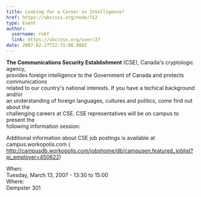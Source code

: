 ```yaml
---
title: Looking for a Career in Intelligence? 
href: https://ubccsss.org/node/712
type: Event
author:
  username: robf
  link: https://ubccsss.org/user/27
date: 2007-02-27T22:31:00.000Z
---
```


<div class="field field-name-body field-type-text-with-summary field-label-hidden"><div class="field-items"><div class="field-item even"><p><b>The Communications Security Establishment</b> (CSE), Canada&apos;s cryptologic agency,<br>
provides foreign intelligence to the Government of Canada and protects communications<br>
related to our country&apos;s national interests.  If you have a techical background and/or<br>
an understanding of foreign languages, cultures and politics, come find out about the<br>
challenging careers at CSE.  CSE representatives will be on campus to present the<br>
following information session:</p>
<p>Additional information about CSE job postings is available at campus.workopolis.com ( <a href="http://campusdb.workopolis.com/jobshome/db/campusen.featured_joblist?pi_employer=450822">http://campusdb.workopolis.com/jobshome/db/campusen.featured_joblist?pi_employer=450822</a>)</p>
</div></div></div><div class="field field-name-field-dates field-type-datetime field-label-above"><div class="field-label">When:&#xA0;</div><div class="field-items"><div class="field-item even"><span class="date-display-single">Tuesday, March 13, 2007 - <span class="date-display-range"><span class="date-display-start">13:30</span> to <span class="date-display-end">15:00</span></span></span></div></div></div><div class="field field-name-field-location field-type-text field-label-above"><div class="field-label">Where:&#xA0;</div><div class="field-items"><div class="field-item even">Dempster 301</div></div></div>    <footer>
          </footer>